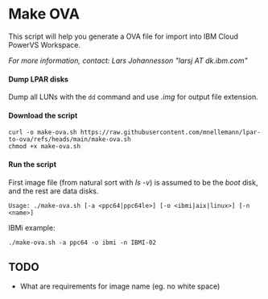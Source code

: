 Make OVA 
===========

This script will help you generate a OVA file for import into IBM Cloud PowerVS Workspace.

*For more information, contact: Lars Johannesson "larsj AT dk.ibm.com"*


#### Dump LPAR disks

Dump all LUNs with the `dd` command and use *.img* for output file extension.

#### Download the script

```shell
curl -o make-ova.sh https://raw.githubusercontent.com/mnellemann/lpar-to-ova/refs/heads/main/make-ova.sh
chmod +x make-ova.sh
```


#### Run the script

First image file (from natural sort with *ls -v*) is assumed to be the *boot* disk, and the rest are data disks.

```shell
Usage: ./make-ova.sh [-a <ppc64|ppc64le>] [-o <ibmi|aix|linux>] [-n <name>]
```

IBMi example:

```shell
./make-ova.sh -a ppc64 -o ibmi -n IBMI-02
```


## TODO

- What are requirements for image name (eg. no white space)
